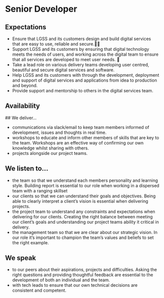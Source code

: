 # Senior Developer

## Expectations

* Ensure that LGSS and its customers design and build digital services that are easy to use, reliable and secure.
* Support LGSS and its customers by ensuring that digital technology meets the needs of users, and working across the digital team to ensure that all services are developed to meet user needs. 
* Take a lead role on various delivery teams developing user centred, beautiful and secure digital services and software.
* Help LGSS and its customers with through the development, deployment and support of digital services and applications from idea to production and beyond.
* Provide support and mentorship to others in the digital services team.

## Availability
<object data="/roles/senior-pie.svg" type="image/svg+xml" width="650" height="230"></object>

## We deliver...

* communications via slack/email to keep team members informed of development, issues and thoughts in real time.
* workshops to educate and inform other members of skills that are key to the team. Workshops are an effective way of confirming our own knowledge whilst sharing with others.
* projects alongside our project teams.


## We listen to...

* the team so that we understand each members personality and learning style. Building report is essential to our role when working in a dispersed team with a ranging skillset
* our clients so that we can understand their goals and objectives. Being able to clearly interpret a client’s vision is essential when delivering projects.
* the project team to understand any constraints and expectations when delivering for our clients. Creating the right balance between meeting our client’s goals and understanding our project teams ability it critical in delivery.
* the management team so that we are clear about our strategic vision. In our role it’s important to champion the team’s values and beliefs to set the right example.


## We speak

* to our peers about their aspirations, projects and difficulties. Asking the right questions and providing thoughtful feedback are essential to the development of both an individual and the team.
* with tech leads to ensure that our own technical decisions are consistent and competent.
